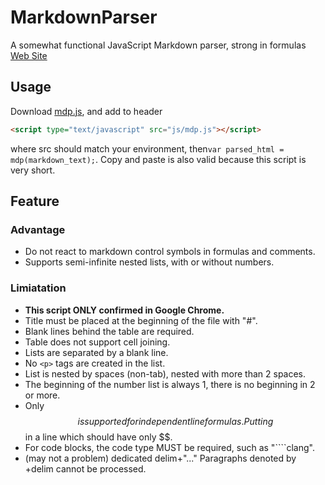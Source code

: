 # MarkdownParser
A somewhat functional JavaScript Markdown parser, strong in formulas [Web Site](https://umemotoctrl.github.io/MarkdownParser/)

## Usage

Download [mdp.js](https://github.com/UmemotoCtrl/MarkdownParser/blob/master/docs/js/mdp.js), and add to header 

```html
<script type="text/javascript" src="js/mdp.js"></script>
```

where src should match your environment, then`var parsed_html = mdp(markdown_text);`. Copy and paste is also valid because this script is very short.

## Feature

### Advantage

* Do not react to markdown control symbols in formulas and comments.
* Supports semi-infinite nested lists, with or without numbers.

### Limiatation

* **This script ONLY confirmed in Google Chrome.**
* Title must be placed at the beginning of the file with "#".
* Blank lines behind the table are required.
* Table does not support cell joining.
* Lists are separated by a blank line.
* No `<p>` tags are created in the list.
* List is nested by spaces (non-tab), nested with more than 2 spaces.
* The beginning of the number list is always 1, there is no beginning in 2 or more.
* Only $$ is supported for independent line formulas. Putting $$ in a line which should have only $$.
* For code blocks, the code type MUST be required, such as "````clang".
* (may not a problem) dedicated delim+"..." Paragraphs denoted by +delim cannot be processed.	

